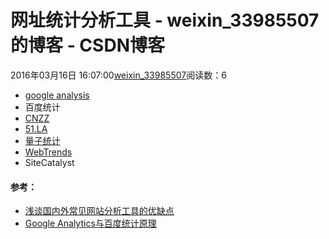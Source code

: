 # 网址统计分析工具 - weixin_33985507的博客 - CSDN博客
2016年03月16日 16:07:00[weixin_33985507](https://me.csdn.net/weixin_33985507)阅读数：6
- [google analysis](https://link.jianshu.com?t=http://www.google.cn/intl/zh-CN_ALL/analytics/)
- 百度统计
- [CNZZ](https://link.jianshu.com?t=http://www.cnzz.com/)
- [51.LA](https://link.jianshu.com?t=http://www.51.la/)
- [量子统计](https://link.jianshu.com?t=http://www.linezing.com/login2.php)
- [WebTrends](https://link.jianshu.com?t=http://www.webtrends.com/)
- SiteCatalyst
#### 参考：
- [浅谈国内外常见网站分析工具的优缺点](https://link.jianshu.com?t=http://www.chinaz.com/web/2012/0515/251795.shtml)
- [Google Analytics与百度统计原理](https://link.jianshu.com?t=http://www.chinaz.com/web/2012/1012/278119.shtml)
